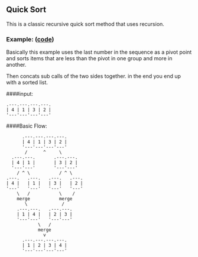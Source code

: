## Quick Sort

This is a classic recursive quick sort method that uses recursion.

### Example: ([code](quicksort.py))

Basically this example uses the last number in the sequence as a pivot point and
sorts items that are less than the pivot in one group and more in another.

Then concats sub calls of the two sides together. in the end you end up
with a sorted list.

####input:
```
.---.---.---.---.
| 4 | 1 | 3 | 2 |
'---'---'---'---'
```

####Basic Flow:

```
      .---.---.---.---.
      | 4 | 1 | 3 | 2 |
      '---'---'---'---'
       /      ^     \
  .---.---.       .---.---.
  | 4 | 1 |       | 3 | 2 |
  '---'---'       '---'---'
    / ^ \           / ^ \
.---.   .---.   .---.   .---.
| 4 |   | 1 |   | 3 |   | 2 |
'---'   '---'   '---'   '---'
    \   /           \    /
    merge           merge
       \             /
    .---.---.   .---.---.
    | 1 | 4 |   | 2 | 3 |
    '---'---'   '---'---'
            \   /
            merge
              v
      .---.---.---.---.
      | 1 | 2 | 3 | 4 |
      '---'---'---'---'

```
